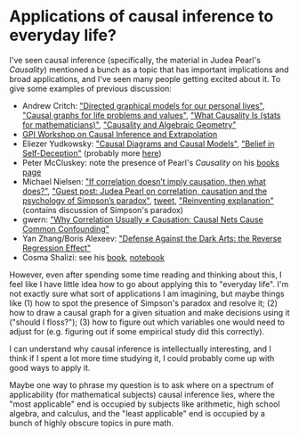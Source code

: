 # Applications of causal inference to everyday life?

I've seen causal inference (specifically, the material in Judea Pearl's _Causality_) mentioned a bunch as a topic that has important implications and broad applications, and I've seen many people getting excited about it. To give some examples of previous discussion:

* Andrew Critch: ["Directed graphical models for our personal lives"](http://acritch.com/media/mphd/mphd-2012-02-08-causal-diagrams.pdf), ["Causal graphs for life problems and values"](http://acritch.com/media/mphd/causal-graphs-and-thinking-hats.pdf), ["What Causality Is (stats for mathematicians)"](http://www.acritch.com/media/math/critch-causality-talk-slides.pdf), ["Causality and Algebraic Geometry"](http://www.acritch.com/media/math/critch-slides-causality-and-algebraic-geometry.pdf)
* [GPI Workshop on Causal Inference and Extrapolation](https://globalprioritiesinstitute.org/gpi-workshop-on-causal-inference-and-extrapolation/)
* Eliezer Yudkowsky: ["Causal Diagrams and Causal Models"](https://www.lesswrong.com/posts/hzuSDMx7pd2uxFc5w/causal-diagrams-and-causal-models), ["Belief in Self-Deception"](https://www.lesswrong.com/posts/wP2ymm44kZZwaFPYh/belief-in-self-deception) (probably more [here](https://www.greaterwrong.com/search?q=eliezer+yudkowsky+pearl))
* Peter McCluskey: note the presence of Pearl's _Causality_ on his [books page](http://bayesianinvestor.com/books.html)
* Michael Nielsen: ["If correlation doesn’t imply causation, then what does?"](http://www.michaelnielsen.org/ddi/if-correlation-doesnt-imply-causation-then-what-does/), ["Guest post: Judea Pearl on correlation, causation and the psychology of Simpson’s paradox"](http://www.michaelnielsen.org/ddi/guest-post-judea-pearl-on-correlation-causation-and-the-psychology-of-simpsons-paradox/), [tweet](https://twitter.com/michael_nielsen/status/1050248790958006272), ["Reinventing explanation"](http://michaelnielsen.org/reinventing_explanation/) (contains discussion of Simpson's paradox)
* gwern: ["Why Correlation Usually ≠ Causation: Causal Nets Cause Common Confounding"](https://www.gwern.net/Causality)
* Yan Zhang/Boris Alexeev: ["Defense Against the Dark Arts: the Reverse Regression Effect"](https://concretenonsense.wordpress.com/2013/02/16/defense-against-the-dark-arts-the-reverse-regression-effect/)
* Cosma Shalizi: see his [book](https://www.stat.cmu.edu/~cshalizi/ADAfaEPoV/), [notebook](http://bactra.org/notebooks/causal-inference.html)

However, even after spending some time reading and thinking about this, I feel like I have little idea how to go about applying this to "everyday life". I'm not exactly sure what sort of applications I am imagining, but maybe things like (1) how to spot the presence of Simpson's paradox and resolve it; (2) how to draw a causal graph for a given situation and make decisions using it ("should I floss?"); (3) how to figure out which variables one would need to adjust for (e.g. figuring out if some empirical study did this correctly).

I can understand why causal inference is intellectually interesting, and I think if I spent a lot more time studying it, I could probably come up with good ways to apply it.

Maybe one way to phrase my question is to ask where on a spectrum of applicability (for mathematical subjects) causal inference lies, where the "most applicable" end is occupied by subjects like arithmetic, high school algebra, and calculus, and the "least applicable" end is occupied by a bunch of highly obscure topics in pure math.
